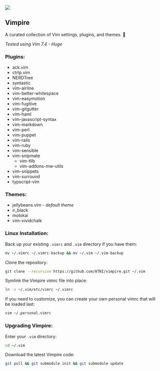 <img src="http://upload.wikimedia.org/wikipedia/commons/1/19/Bela_lugosi_dracula.jpg" />

## Vimpire
A curated collection of Vim settings, plugins, and themes. :imp:

*Tested using Vim 7.4 - Huge*

### Plugins:
* ack.vim
* ctrlp.vim
* NERDTree
* syntastic
* vim-airline
* vim-better-whitespace
* vim-easymotion
* vim-fugitive
* vim-gitgutter
* vim-haml
* vim-javascript-syntax
* vim-markdown
* vim-perl
* vim-puppet
* vim-rails
* vim-ruby
* vim-sensible
* vim-snipmate
  * vim-tlib
  * vim-addons-mw-utils
* vim-snippets
* vim-surround
* typscript-vim

### Themes:
* jellybeans.vim - *default theme*
* ir_black
* molokai
* vim-vividchalk

### Linux Installation:

Back up your existing `.vimrc` and `.vim` directory if you have them:
```bash
mv ~/.vimrc ~/.vimrc-backup && mv ~/.vim ~/.vim-backup
```

Clone the repository:
```bash
git clone --recursive https://github.com/ATNI/vimpire.git ~/.vim
```

Symlink the Vimpire vimrc file into place:
```bash
ln -s ~/.vim/etc/vimrc ~/.vimrc
```

If you need to customize, you can create your own personal vimrc that will be loaded last:
```bash
vim ~/.personal.vimrc
```

### Upgrading Vimpire:

Enter your `.vim` directory:
```bash
cd ~/.vim
```

Download the latest Vimpire code:
```bash
git pull && git submodule init && git submodule update
```
